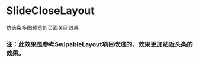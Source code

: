 # SlideCloseLayout
仿头条多图预览的页面关闭效果

### 注：此效果是参考[SwipableLayout](https://github.com/SerhatSurguvec/SwipableLayout)项目改进的，效果更加贴近头条的效果。
